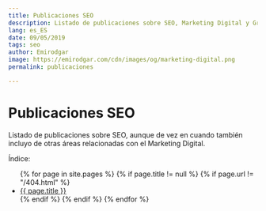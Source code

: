 ```yaml
---
title: Publicaciones SEO
description: Listado de publicaciones sobre SEO, Marketing Digital y Growth Hacking
lang: es_ES
date: 09/05/2019
tags: seo
author: Emirodgar
image: https://emirodgar.com/cdn/images/og/marketing-digital.png
permalink: publicaciones

---
```


# Publicaciones SEO

Listado de publicaciones sobre SEO, aunque de vez en cuando también incluyo de otras áreas relacionadas con el Marketing Digital.

Índice: 
<ul>
{% for page in site.pages %}
{% if page.title != null  %}
	{% if page.url != "/404.html" %}
	  <li><a href="{{ page.url }}">{{ page.title }}</a></li>
	{% endif %}
{% endif %}
{% endfor %}
</ul>

<!--stackedit_data:
eyJoaXN0b3J5IjpbLTY0MzE3OTExOF19
-->